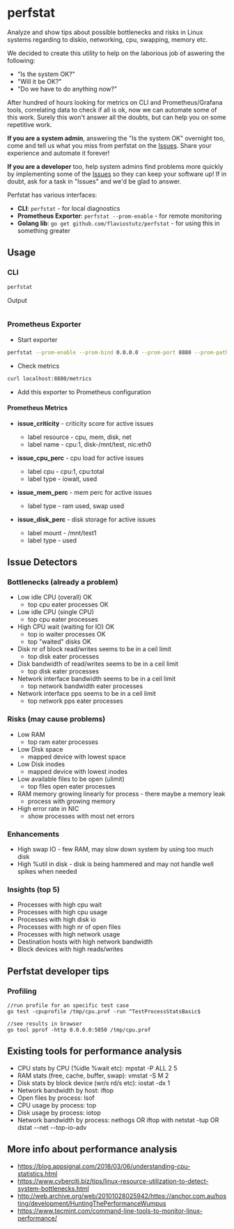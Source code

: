 # perfstat

Analyze and show tips about possible bottlenecks and risks in Linux systems regarding to diskio, networking, cpu, swapping, memory etc.

We decided to create this utility to help on the laborious job of aswering the following:

* "Is the system OK?"
* "Will it be OK?"
* "Do we have to do anything now?"

After hundred of hours looking for metrics on CLI and Prometheus/Grafana tools, correlating data to check if all is ok, now we can automate some of this work. Surely this won't answer all the doubts, but can help you on some repetitive work.

**If you are a system admin**, answering the "Is the system OK" overnight too, come and tell us what you miss from perfstat on the [Issues](https://github.com/flaviostutz/perfstat/issues). Share your experience and automate it forever!

**If you are a developer** too, help system admins find problems more quickly by implementing some of the [Issues](https://github.com/flaviostutz/perfstat/issues) so they can keep your software up! If in doubt, ask for a task in "Issues" and we'd be glad to answer.

Perfstat has various interfaces:

* **CLI**: ```perfstat``` - for local diagnostics
* **Prometheus Exporter**: ```perfstat --prom-enable``` - for remote monitoring
* **Golang lib**: ```go get github.com/flaviostutz/perfstat``` - for using this in something greater

## Usage

### CLI

```sh
perfstat
```

Output

```sh
```

### Prometheus Exporter

* Start exporter

```sh
perfstat --prom-enable --prom-bind 0.0.0.0 --prom-port 8880 --prom-path /metrics
```

* Check metrics

```sh
curl localhost:8880/metrics
```

* Add this exporter to Prometheus configuration

#### Prometheus Metrics

* **issue_criticity** - criticity score for active issues
  * label resource - cpu, mem, disk, net
  * label name - cpu:1, disk-/mnt/test, nic:eth0

* **issue_cpu_perc** - cpu load for active issues
  * label cpu - cpu:1, cpu:total
  * label type - iowait, used

* **issue_mem_perc** - mem perc for active issues
  * label type - ram used, swap used
  
* **issue_disk_perc** - disk storage for active issues
  * label mount - /mnt/test1
  * label type - used

## Issue Detectors

### Bottlenecks (already a problem)

* Low idle CPU (overall) OK
  * top cpu eater processes OK
* Low idle CPU (single CPU)
  * top cpu eater processes
* High CPU wait (waiting for IO) OK
  * top io waiter processes OK
  * top "waited" disks OK
* Disk nr of block read/writes seems to be in a ceil limit
  * top disk eater processes
* Disk bandwidth of read/writes seems to be in a ceil limit
  * top disk eater processes
* Network interface bandwidth seems to be in a ceil limit
  * top network bandwidth eater processes
* Network interface pps seems to be in a ceil limit
  * top network pps eater processes

### Risks (may cause problems)

* Low RAM
  * top ram eater processes
* Low Disk space
  * mapped device with lowest space
* Low Disk inodes
  * mapped device with lowest inodes
* Low available files to be open (ulimit)
  * top files open eater processes
* RAM memory growing linearly for process - there maybe a memory leak
  * process with growing memory
* High error rate in NIC
  * show processes with most net errors

### Enhancements

* High swap IO - few RAM, may slow down system by using too much disk
* High %util in disk - disk is being hammered and may not handle well spikes when needed

### Insights (top 5)

* Processes with high cpu wait
* Processes with high cpu usage
* Processes with high disk io
* Processes with high nr of open files
* Processes with high network usage
* Destination hosts with high network bandwidth
* Block devices with high reads/writes

## Perfstat developer tips

### Profiling

```golang
//run profile for an specific test case
go test -cpuprofile /tmp/cpu.prof -run ^TestProcessStatsBasic$

//see results in browser
go tool pprof -http 0.0.0.0:5050 /tmp/cpu.prof
```

## Existing tools for performance analysis

* CPU stats by CPU (%idle %wait etc): mpstat -P ALL 2 5
* RAM stats (free, cache, buffer, swap): vmstat -S M 2
* Disk stats by block device (wr/s rd/s etc): iostat -dx 1
* Network bandwidth by host: iftop
* Open files by process: lsof
* CPU usage by process: top
* Disk usage by process: iotop
* Network bandwidth by process: nethogs OR iftop with netstat -tup OR dstat --net --top-io-adv

## More info about performance analysis

* https://blog.appsignal.com/2018/03/06/understanding-cpu-statistics.html
* https://www.cyberciti.biz/tips/linux-resource-utilization-to-detect-system-bottlenecks.html
* http://web.archive.org/web/20101028025942/https://anchor.com.au/hosting/development/HuntingThePerformanceWumpus
* https://www.tecmint.com/command-line-tools-to-monitor-linux-performance/
